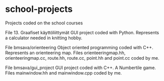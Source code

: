 # school-projects
Projects coded on the school courses

File 13. Graafiset käyttöliittymät
GUI project coded with Python. Represents a calculator needed in knitting hobby.

File bmsava/orienteering
Object oriented programming coded with C++. Represents an orienteering map. Files orienteeringmap.hh, orienteeringmap.cc, route.hh, route.cc, point.hh and point.cc coded by me.

File bmsava/gui_project
GUI project coded with C++. A Numbertile game. Files mainwindow.hh and mainwindow.cpp coded by me.
